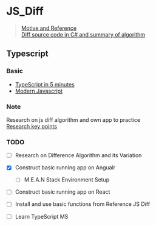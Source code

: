 # JS_Diff
>[Motive and Reference](https://github.com/kpdecker/jsdiff) <br />
>[Diff source code in C# and summary of algorithm](http://www.mathertel.de/Diff/)

## Typescript
### Basic
 - [TypeScript in 5 minutes](https://www.typescriptlang.org/docs/handbook/typescript-in-5-minutes.html)
 - [Modern Javascript](https://javascript.info/)
### Note
Research on js diff algorithm and own app to practice <br />
[Research key points](Note/README.md)

### TODO
- [ ] Research on Difference Algorithm and its Variation
- [x] Construct basic running app on Angualr 
  - [ ] M.E.A.N Stack Environment Setup
- [ ] Construct basic running app on React
- [ ] Install and use basic functions from Reference JS Diff
- [ ] Learn TypeScript MS 

